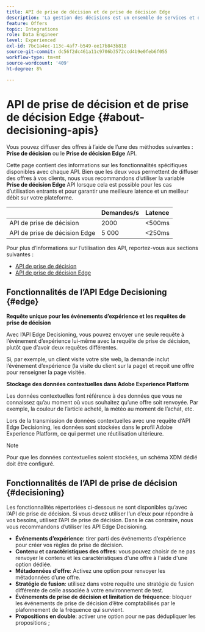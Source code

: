 ```yaml
---
title: API de prise de décision et de prise de décision Edge
description: 'La gestion des décisions est un ensemble de services et d''interfaces utilisateur qui permet aux spécialistes marketing de créer et de proposer des expériences d''offres personnalisées aux utilisateurs finaux par le biais de canaux et d''applications en s''appuyant sur une logique métier et des règles de décision. '
feature: Offers
topic: Integrations
role: Data Engineer
level: Experienced
exl-id: 7bc1a4ec-113c-4af7-b549-ee17b843b818
source-git-commit: dc56f2dc461a11c9706b3572ccd4b9e0feb6f055
workflow-type: tm+mt
source-wordcount: '409'
ht-degree: 8%

---
```


# API de prise de décision et de prise de décision Edge {#about-decisioning-apis}

Vous pouvez diffuser des offres à l’aide de l’une des méthodes suivantes : **Prise de décision** ou le **Prise de décision Edge** API.

Cette page contient des informations sur les fonctionnalités spécifiques disponibles avec chaque API. Bien que les deux vous permettent de diffuser des offres à vos clients, nous vous recommandons d’utiliser la variable **Prise de décision Edge** API lorsque cela est possible pour les cas d’utilisation entrants et pour garantir une meilleure latence et un meilleur débit sur votre plateforme.

|  | Demandes/s | Latence |
|---|---|---|
| API de prise de décision | 2000 | &lt;500ms |
| API de prise de décision Edge | 5 000 | &lt;250ms |

Pour plus d’informations sur l’utilisation des API, reportez-vous aux sections suivantes :
* [API de prise de décision](decisioning-api.md)
* [API de prise de décision Edge](edge-decisioning-api.md)

## Fonctionnalités de l’API Edge Decisioning {#edge}

**Requête unique pour les événements d’expérience et les requêtes de prise de décision**

Avec l’API Edge Decisioning, vous pouvez envoyer une seule requête à l’événement d’expérience lui-même avec la requête de prise de décision, plutôt que d’avoir deux requêtes différentes.

Si, par exemple, un client visite votre site web, la demande inclut l’événement d’expérience (la visite du client sur la page) et reçoit une offre pour renseigner la page visitée.

**Stockage des données contextuelles dans Adobe Experience Platform**

Les données contextuelles font référence à des données que vous ne connaissez qu’au moment où vous souhaitez qu’une offre soit renvoyée. Par exemple, la couleur de l’article acheté, la météo au moment de l’achat, etc.

Lors de la transmission de données contextuelles avec une requête d’API Edge Decisioning, les données sont stockées dans le profil Adobe Experience Platform, ce qui permet une réutilisation ultérieure.

>[!NOTE]
>
>Pour que les données contextuelles soient stockées, un schéma XDM dédié doit être configuré.

## Fonctionnalités de l’API de prise de décision {#decisioning}

Les fonctionnalités répertoriées ci-dessous ne sont disponibles qu’avec l’API de prise de décision. Si vous devez utiliser l’un d’eux pour répondre à vos besoins, utilisez l’API de prise de décision. Dans le cas contraire, nous vous recommandons d’utiliser les API Edge Decisioning.

* **Événements d’expérience**: tirer parti des événements d’expérience pour créer vos règles de prise de décision.
* **Contenu et caractéristiques des offres**: vous pouvez choisir de ne pas renvoyer le contenu et les caractéristiques d&#39;une offre à l&#39;aide d&#39;une option dédiée.
* **Métadonnées d’offre**: Activez une option pour renvoyer les métadonnées d’une offre.
* **Stratégie de fusion**: utilisez dans votre requête une stratégie de fusion différente de celle associée à votre environnement de test.
* **Événements de prise de décision et limitation de fréquence**: bloquer les événements de prise de décision d’être comptabilisés par le plafonnement de la fréquence qui survient.
* **Propositions en double**: activer une option pour ne pas dédupliquer les propositions ;
